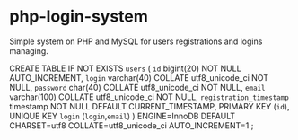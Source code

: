 php-login-system
================

Simple system on PHP and MySQL for users registrations and logins managing.


CREATE TABLE IF NOT EXISTS `users` (
  `id` bigint(20) NOT NULL AUTO_INCREMENT,
  `login` varchar(40) COLLATE utf8_unicode_ci NOT NULL,
  `password` char(40) COLLATE utf8_unicode_ci NOT NULL,
  `email` varchar(100) COLLATE utf8_unicode_ci NOT NULL,
  `registration_timestamp` timestamp NOT NULL DEFAULT CURRENT_TIMESTAMP,
  PRIMARY KEY (`id`),
  UNIQUE KEY `login` (`login`,`email`)
) ENGINE=InnoDB DEFAULT CHARSET=utf8 COLLATE=utf8_unicode_ci AUTO_INCREMENT=1 ;